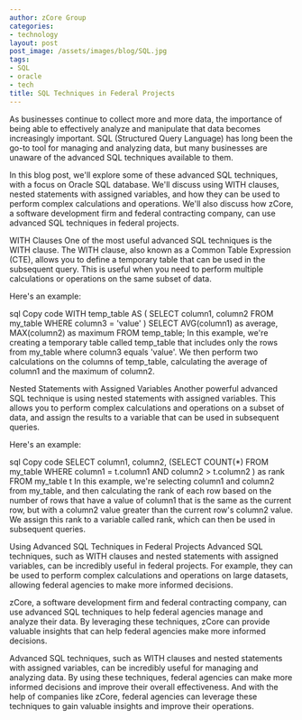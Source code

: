 ```yaml
---
author: zCore Group
categories:
- technology
layout: post
post_image: /assets/images/blog/SQL.jpg
tags:
- SQL
- oracle
- tech
title: SQL Techniques in Federal Projects
---
```


As businesses continue to collect more and more data, the importance of being able to effectively analyze and manipulate that data becomes increasingly important. SQL (Structured Query Language) has long been the go-to tool for managing and analyzing data, but many businesses are unaware of the advanced SQL techniques available to them.

In this blog post, we'll explore some of these advanced SQL techniques, with a focus on Oracle SQL database. We'll discuss using WITH clauses, nested statements with assigned variables, and how they can be used to perform complex calculations and operations. We'll also discuss how zCore, a software development firm and federal contracting company, can use advanced SQL techniques in federal projects.

WITH Clauses
One of the most useful advanced SQL techniques is the WITH clause. The WITH clause, also known as a Common Table Expression (CTE), allows you to define a temporary table that can be used in the subsequent query. This is useful when you need to perform multiple calculations or operations on the same subset of data.

Here's an example:

sql
Copy code
WITH temp_table AS (
  SELECT column1, column2
  FROM my_table
  WHERE column3 = 'value'
)
SELECT AVG(column1) as average, MAX(column2) as maximum
FROM temp_table;
In this example, we're creating a temporary table called temp_table that includes only the rows from my_table where column3 equals 'value'. We then perform two calculations on the columns of temp_table, calculating the average of column1 and the maximum of column2.

Nested Statements with Assigned Variables
Another powerful advanced SQL technique is using nested statements with assigned variables. This allows you to perform complex calculations and operations on a subset of data, and assign the results to a variable that can be used in subsequent queries.

Here's an example:

sql
Copy code
SELECT column1, column2,
  (SELECT COUNT(*)
   FROM my_table
   WHERE column1 = t.column1
   AND column2 > t.column2
  ) as rank
FROM my_table t
In this example, we're selecting column1 and column2 from my_table, and then calculating the rank of each row based on the number of rows that have a value of column1 that is the same as the current row, but with a column2 value greater than the current row's column2 value. We assign this rank to a variable called rank, which can then be used in subsequent queries.

Using Advanced SQL Techniques in Federal Projects
Advanced SQL techniques, such as WITH clauses and nested statements with assigned variables, can be incredibly useful in federal projects. For example, they can be used to perform complex calculations and operations on large datasets, allowing federal agencies to make more informed decisions.

zCore, a software development firm and federal contracting company, can use advanced SQL techniques to help federal agencies manage and analyze their data. By leveraging these techniques, zCore can provide valuable insights that can help federal agencies make more informed decisions.

Advanced SQL techniques, such as WITH clauses and nested statements with assigned variables, can be incredibly useful for managing and analyzing data. By using these techniques, federal agencies can make more informed decisions and improve their overall effectiveness. And with the help of companies like zCore, federal agencies can leverage these techniques to gain valuable insights and improve their operations.